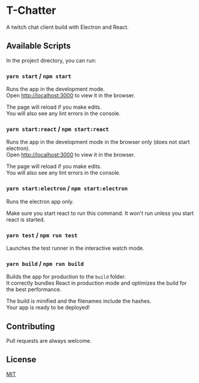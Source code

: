# T-Chatter

A twitch chat client build with Electron and React.

## Available Scripts

In the project directory, you can run:

### `yarn start` / `npm start`

Runs the app in the development mode.\
Open [http://localhost:3000](http://localhost:3000) to view it in the browser.

The page will reload if you make edits.\
You will also see any lint errors in the console.

### `yarn start:react` / `npm start:react`

Runs the app in the development mode in the browser only (does not start electron).\
Open [http://localhost:3000](http://localhost:3000) to view it in the browser.

The page will reload if you make edits.\
You will also see any lint errors in the console.

### `yarn start:electron` / `npm start:electron`

Runs the electron app only.

Make sure you start react to run this command. It won't run unless you start react is started.

### `yarn test` / `npm run test`

Launches the test runner in the interactive watch mode.

### `yarn build` / `npm run build`

Builds the app for production to the `build` folder.\
It correctly bundles React in production mode and optimizes the build for the best performance.

The build is minified and the filenames include the hashes.\
Your app is ready to be deployed!

## Contributing

Pull requests are always welcome.

## License

[MIT](https://choosealicense.com/licenses/mit/)

